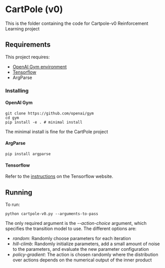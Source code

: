# CartPole (v0)

This is the folder containing the code for Cartpole-v0 Reinforcement Learning project

## Requirements

This project requires:
 * [OpenAI Gym environment](https://github.com/openai/gym)
 * [Tensorflow](https://www.tensorflow.org)
 * ArgParse

### Installing

#### OpenAI Gym

```
git clone https://github.com/openai/gym
cd gym
pip install -e . # minimal install
```
The minimal install is fine for the CartPole project

#### ArgParse

```
pip install argparse
```
#### Tensorflow

Refer to the [instructions](https://www.tensorflow.org/install/) on the Tensorflow website.


## Running

To run:

```
python cartpole-v0.py --arguments-to-pass
```
The only required argument is the *--action-choice* argument, which specifies the
transition model to use. The different options are:
 * *random*: Randomly choose parameters for each iteration
 * *hill-climb*: Randomly initialize parameters, add a small amount of noise to the parameters, and evaluate the new parameter configuration
 * *policy-gradient*: The action is chosen randomly where the distribution over actions depends on the numerical output of the inner product
